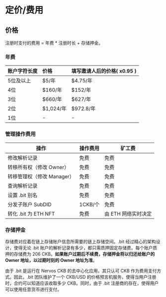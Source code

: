# 定价/费用

## 价格

注册时支付的费用 = 年费 \* 注册时长 + 存储押金。

### 年费

| 账户字符长度 | 价格        | 填写邀请人后的价格\( x0.95 \) |
|:-------|:----------|:---------------------|
| 5位及以上  | \$5/年     | \$4.75/年             |
| 4位     | \$160/年   | \$152/年              |
| 3位     | \$660/年   | \$627/年              |
| 2位     | \$1,024/年 | \$972.8/年            |
| 1位     | -         | -                    |



### 管理操作费用

| 操作                | 操作费用   | 矿工费          |
|-------------------|--------|--------------|
| 修改解析记录            | 免费     | 免费           |
| 转移所有权（修改 Owner）   | 免费     | 免费           |
| 转移管理权（修改 Manager） | 免费     | 免费           |
| 查询解析记录            | 免费     | 免费           |
| 设置 .bit 别名        | 免费     | 免费           |
| 分发子账户 SubDID      | 1CKB/个 | 免费           |
| 转化 .bit 为 ETH NFT | 免费     | 由 ETH 网络实时决定 |



### 存储押金

存储费对应着在链上存储账户信息所需要的链上存储空间。.bit 经过精心的架构设计，使得无论 .bit 账户的解析记录有多少，都只需质押固定存储费。每个账户质押的存储费为 206 CKB。**如果账户过期后不续费，存储押金将以归还给账户的 Owner 地址，以过期时刻的 Owner 地址为准**。

由于 .bit 是运行在 Nervos CKB 的去中心化应用，其只认可 CKB 作为费用支付方式。因此，.bit 团队维护了一个 CKB/USD 的价格预言机服务，使得当用户注册时，合约可以知道应该收取多少 CKB。同时，由于 .bit 注册商的存在，使得用户可以使用任意货币进行支付。

